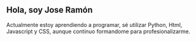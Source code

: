 ## Hola, soy Jose Ramón

Actualmente estoy aprendiendo a programar, sé utilizar Python, Html, Javascript y CSS, aunque continuo formandome para profesionalizarme. 

<!--
**jrramoncp/jrramoncp** is a ✨ _special_ ✨ repository because its `README.md` (this file) appears on your GitHub profile.

Here are some ideas to get you started:

- 🔭 I’m currently working on ...
- 🌱 I’m currently learning ...
- 👯 I’m looking to collaborate on ...
- 🤔 I’m looking for help with ...
- 💬 Ask me about ...
- 📫 How to reach me: ...
- 😄 Pronouns: ...
- ⚡ Fun fact: ...
-->

